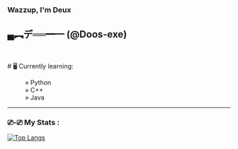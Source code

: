 ### Wazzup, I'm Deux 
## ▄︻デ══━一  (@Doos-exe)

<br><dl><dt> # 🖥️ Currently learning:</dt>
<dd>» Python
<dd>» C++
<dd>» Java 
</dl>

---
### ⎚-⎚ My Stats :
[![Top Langs](https://github-readme-stats.vercel.app/api/top-langs/?username=Doos-exe&layout=compact&theme=vision-friendly-dark)](https://github.com/anuraghazra/github-readme-stats)
